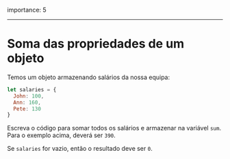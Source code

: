importance: 5

---

# Soma das propriedades de um objeto

Temos um objeto armazenando salários da nossa equipa:

```js
let salaries = {
  John: 100,
  Ann: 160,
  Pete: 130
}
```

Escreva o código para somar todos os salários e armazenar na variável `sum`. Para o exemplo acima, deverá ser `390`.

Se `salaries` for vazio, então o resultado deve ser `0`.